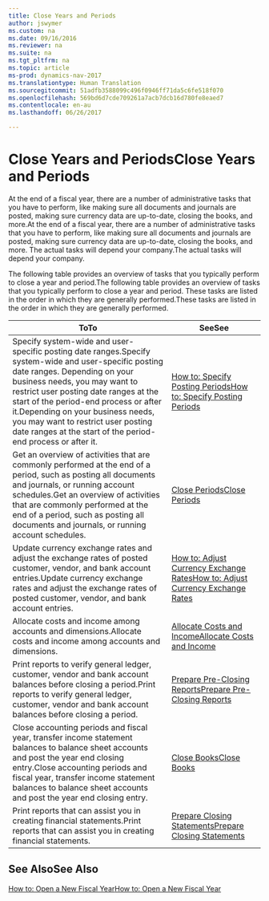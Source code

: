 ```yaml
---
title: Close Years and Periods
author: jswymer
ms.custom: na
ms.date: 09/16/2016
ms.reviewer: na
ms.suite: na
ms.tgt_pltfrm: na
ms.topic: article
ms-prod: dynamics-nav-2017
ms.translationtype: Human Translation
ms.sourcegitcommit: 51adfb3588099c496f0946ff71da5c6fe518f070
ms.openlocfilehash: 569bd6d7cde709261a7acb7dcb16d780fe8eaed7
ms.contentlocale: en-au
ms.lasthandoff: 06/26/2017

---
```

# <a name="close-years-and-periods"></a><span data-ttu-id="a20d6-102">Close Years and Periods</span><span class="sxs-lookup"><span data-stu-id="a20d6-102">Close Years and Periods</span></span>
<span data-ttu-id="a20d6-103">At the end of a fiscal year, there are a number of administrative tasks that you have to perform, like making sure all documents and journals are posted, making sure currency data are up-to-date, closing the books, and more.</span><span class="sxs-lookup"><span data-stu-id="a20d6-103">At the end of a fiscal year, there are a number of administrative tasks that you have to perform, like making sure all documents and journals are posted, making sure currency data are up-to-date, closing the books, and more.</span></span> <span data-ttu-id="a20d6-104">The actual tasks will depend your company.</span><span class="sxs-lookup"><span data-stu-id="a20d6-104">The actual tasks will depend your company.</span></span>

<span data-ttu-id="a20d6-105">The following table provides an overview of tasks that you typically perform to close a year and period.</span><span class="sxs-lookup"><span data-stu-id="a20d6-105">The following table provides an overview of tasks that you typically perform to close a year and period.</span></span> <span data-ttu-id="a20d6-106">These tasks are listed in the order in which they are generally performed.</span><span class="sxs-lookup"><span data-stu-id="a20d6-106">These tasks are listed in the order in which they are generally performed.</span></span>

|<span data-ttu-id="a20d6-107">To</span><span class="sxs-lookup"><span data-stu-id="a20d6-107">To</span></span>     |<span data-ttu-id="a20d6-108">See</span><span class="sxs-lookup"><span data-stu-id="a20d6-108">See</span></span>                   |
|-------|----------------------|
|<span data-ttu-id="a20d6-109">Specify system-wide and user-specific posting date ranges.</span><span class="sxs-lookup"><span data-stu-id="a20d6-109">Specify system-wide and user-specific posting date ranges.</span></span> <span data-ttu-id="a20d6-110">Depending on your business needs, you may want to restrict user posting date ranges at the start of the period-end process or after it.</span><span class="sxs-lookup"><span data-stu-id="a20d6-110">Depending on your business needs, you may want to restrict user posting date ranges at the start of the period-end process or after it.</span></span>|[<span data-ttu-id="a20d6-111">How to: Specify Posting Periods</span><span class="sxs-lookup"><span data-stu-id="a20d6-111">How to: Specify Posting Periods</span></span>](finance-setup-how-specify-posting-periods.md)|
|<span data-ttu-id="a20d6-112">Get an overview of activities that are commonly performed at the end of a period, such as posting all documents and journals, or running account schedules.</span><span class="sxs-lookup"><span data-stu-id="a20d6-112">Get an overview of activities that are commonly performed at the end of a period, such as posting all documents and journals, or running account schedules.</span></span>|[<span data-ttu-id="a20d6-113">Close Periods</span><span class="sxs-lookup"><span data-stu-id="a20d6-113">Close Periods</span></span>](year-how-complete-period-end-processes.md)|
|<span data-ttu-id="a20d6-114">Update currency exchange rates and adjust the exchange rates of posted customer, vendor, and bank account entries.</span><span class="sxs-lookup"><span data-stu-id="a20d6-114">Update currency exchange rates and adjust the exchange rates of posted customer, vendor, and bank account entries.</span></span>|[<span data-ttu-id="a20d6-115">How to: Adjust Currency Exchange Rates</span><span class="sxs-lookup"><span data-stu-id="a20d6-115">How to: Adjust Currency Exchange Rates</span></span>](finance-setup-setup-currencies.md)|
|<span data-ttu-id="a20d6-116">Allocate costs and income among accounts and dimensions.</span><span class="sxs-lookup"><span data-stu-id="a20d6-116">Allocate costs and income among accounts and dimensions.</span></span>|[<span data-ttu-id="a20d6-117">Allocate Costs and Income</span><span class="sxs-lookup"><span data-stu-id="a20d6-117">Allocate Costs and Income</span></span>](year-allocate-costs-income.md)|
|<span data-ttu-id="a20d6-118">Print reports to verify general ledger, customer, vendor and bank account balances before closing a period.</span><span class="sxs-lookup"><span data-stu-id="a20d6-118">Print reports to verify general ledger, customer, vendor and bank account balances before closing a period.</span></span>|[<span data-ttu-id="a20d6-119">Prepare Pre-Closing Reports</span><span class="sxs-lookup"><span data-stu-id="a20d6-119">Prepare Pre-Closing Reports</span></span>](year-prepare-preclose-reports.md)|
|<span data-ttu-id="a20d6-120">Close accounting periods and fiscal year, transfer income statement balances to balance sheet accounts and post the year end closing entry.</span><span class="sxs-lookup"><span data-stu-id="a20d6-120">Close accounting periods and fiscal year, transfer income statement balances to balance sheet accounts and post the year end closing entry.</span></span>|[<span data-ttu-id="a20d6-121">Close Books</span><span class="sxs-lookup"><span data-stu-id="a20d6-121">Close Books</span></span>](year-close-books.md)|
|<span data-ttu-id="a20d6-122">Print reports that can assist you in creating financial statements.</span><span class="sxs-lookup"><span data-stu-id="a20d6-122">Print reports that can assist you in creating financial statements.</span></span>|[<span data-ttu-id="a20d6-123">Prepare Closing Statements</span><span class="sxs-lookup"><span data-stu-id="a20d6-123">Prepare Closing Statements</span></span>](year-prepare-close-statements.md)|

## <a name="see-also"></a><span data-ttu-id="a20d6-124">See Also</span><span class="sxs-lookup"><span data-stu-id="a20d6-124">See Also</span></span>
[<span data-ttu-id="a20d6-125">How to: Open a New Fiscal Year</span><span class="sxs-lookup"><span data-stu-id="a20d6-125">How to: Open a New Fiscal Year</span></span>](finance-setup-how-open-new-fiscal-year.md)

